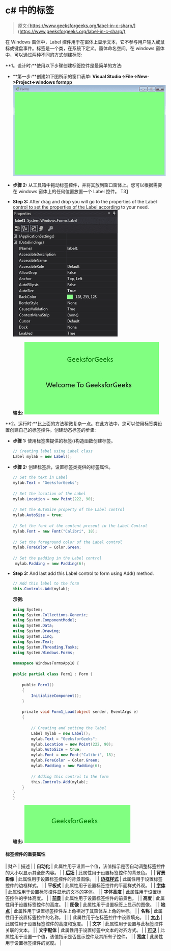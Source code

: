 # c# 中的标签

> 原文:[https://www.geeksforgeeks.org/label-in-c-sharp/](https://www.geeksforgeeks.org/label-in-c-sharp/)

在 Windows 窗体中，Label 控件用于在窗体上显示文本，它不参与用户输入或鼠标或键盘事件。标签是一个类，在系统下定义。窗体命名空间。在 windows 窗体中，可以通过两种不同的方式创建标签:

**1。设计时:**使用以下步骤创建标签控件是最简单的方法:

*   **第一步:**创建如下图所示的窗口表单:
    **Visual Studio->File->New->Project->windows formpp**
    ![](img/f1d477c51402b2df11d7ed28eee617fe.png)
*   **步骤 2:** 从工具箱中拖动标签控件，并将其放到窗口窗体上。您可以根据需要在 windows 窗体上的任何位置放置一个 Label 控件。
    T3】
*   **Step 3:** After drag and drop you will go to the properties of the Label control to set the properties of the Label according to your need.
    ![](img/056ee193cd704753c72e043f2a3bf47f.png)

    **输出:**
    ![](img/ad65eddc96e617d4a34f2c51e9ec05a0.png)

**2。运行时:**比上面的方法稍微复杂一点。在此方法中，您可以使用标签类设置创建自己的标签控件。创建动态标签的步骤:

*   **步骤 1:** 使用标签类提供的标签()构造函数创建标签。

    ```cs
    // Creating label using Label class
    Label mylab = new Label();

    ```

*   **步骤 2:** 创建标签后，设置标签类提供的标签属性。

    ```cs
    // Set the text in Label
    mylab.Text = "GeeksforGeeks";

    // Set the location of the Label
    mylab.Location = new Point(222, 90);

    // Set the AutoSize property of the Label control
    mylab.AutoSize = true;

    // Set the font of the content present in the Label Control
    mylab.Font = new Font("Calibri", 18);

    // Set the foreground color of the Label control
    mylab.ForeColor = Color.Green;

    // Set the padding in the Label control
     mylab.Padding = new Padding(6);

    ```

*   **Step 3:** And last add this Label control to form using Add() method.

    ```cs
    // Add this label to the form
    this.Controls.Add(mylab);

    ```

    **示例:**

    ```cs
    using System;
    using System.Collections.Generic;
    using System.ComponentModel;
    using System.Data;
    using System.Drawing;
    using System.Linq;
    using System.Text;
    using System.Threading.Tasks;
    using System.Windows.Forms;

    namespace WindowsFormsApp18 {

    public partial class Form1 : Form {

        public Form1()
        {
            InitializeComponent();
        }

        private void Form1_Load(object sender, EventArgs e)
        {

            // Creating and setting the label
            Label mylab = new Label();
            mylab.Text = "GeeksforGeeks";
            mylab.Location = new Point(222, 90);
            mylab.AutoSize = true;
            mylab.Font = new Font("Calibri", 18);
            mylab.ForeColor = Color.Green;
            mylab.Padding = new Padding(6);

            // Adding this control to the form
            this.Controls.Add(mylab);
        }
    }
    }
    ```

    **输出:**
    ![](img/11cd644ff24cf6274bfaa53214b4bcc1.png)

#### 标签控件的重要属性

| 财产 | 描述 |
| **自动化** | 此属性用于设置一个值，该值指示是否自动调整标签控件的大小以显示其全部内容。 |
| **[后场](https://www.geeksforgeeks.org/how-to-set-the-background-color-of-the-label-in-c-sharp/)** | 此属性用于设置标签控件的背景色。 |
| **背景影像** | 此属性用于设置标签控件的背景图像。 |
| **[边框样式](https://www.geeksforgeeks.org/how-to-style-the-border-of-label-in-c-sharp/)** | 此属性用于设置标签控件的边框样式。 |
| **平板式** | 此属性用于设置标签控件的平面样式外观。 |
| **[字体](https://www.geeksforgeeks.org/how-to-set-the-font-of-the-content-present-in-the-label-in-c-sharp/)** | 此属性用于设置标签控件显示的文本的字体。 |
| **字体高度** | 此属性用于设置标签控件的字体高度。 |
| **[前景](https://www.geeksforgeeks.org/how-to-set-the-foreground-color-of-the-label-in-c-sharp/)** | 此属性用于设置标签控件的前景色。 |
| **高度** | 此属性用于设置标签控件的高度。 |
| **图像** | 此属性用于设置标签上显示的图像。 |
| **[地点](https://www.geeksforgeeks.org/how-to-set-the-location-of-the-label-in-c-sharp/)** | 此属性用于设置标签控件左上角相对于其窗体左上角的坐标。 |
| **名称** | 此属性用于设置标签控件的名称。 |
|  | 此属性用于在标签控件中设置填充。 |
| **[大小](https://www.geeksforgeeks.org/how-to-set-the-size-of-the-label-in-c-sharp/)** | 此属性用于设置标签控件的高度和宽度。 |
| **文字** | 此属性用于设置与此标签控件关联的文本。 |
| **文字配体** | 此属性用于设置标签中文本的对齐方式。 |
| **[可见](https://www.geeksforgeeks.org/how-to-set-the-visibility-of-the-label-in-c-sharp/)** | 此属性用于设置一个值，该值指示是否显示控件及其所有子控件。 |
| **宽度** | 此属性用于设置标签控件的宽度。 |